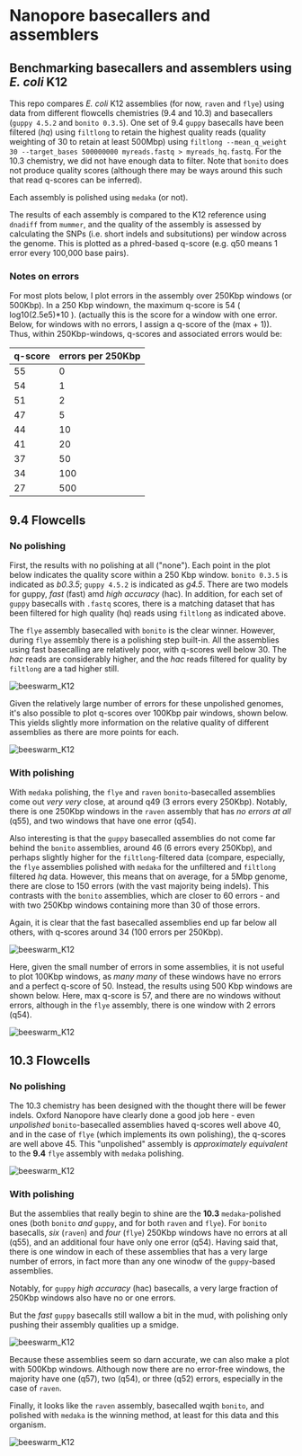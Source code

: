 # Nanopore basecallers and assemblers
## Benchmarking basecallers and assemblers using *E. coli* K12

This repo compares *E. coli* K12 assemblies (for now, `raven` and `flye`) 
using data from different flowcells chemistries (9.4 and 10.3) and 
basecallers (`guppy 4.5.2` and `bonito 0.3.5`). One set of 9.4 `guppy` 
basecalls have been filtered (*hq*) using `filtlong` to retain the highest quality 
reads (quality weighting of 30 to retain at least 500Mbp) using 
`filtlong --mean_q_weight 30 --target_bases 500000000 myreads.fastq > myreads_hq.fastq`. 
For the 10.3 chemistry, we did not have enough data to filter. 
Note that `bonito` does not produce quality scores (although there may be 
ways around this such that read q-scores can be inferred).

Each assembly is polished using `medaka` (or not).

The results of each assembly is compared to the K12 reference using `dnadiff` from `mummer`, 
and the quality of the assembly is assessed by
calculating the SNPs (i.e. short indels and subsitutions) per window across the genome. 
This is plotted as a phred-based q-score 
(e.g. q50 means 1 error every 100,000 base pairs).

### Notes on errors
For most plots below, I plot errors in the assembly over 250Kbp windows (or 500Kbp).
In a 250 Kbp windown, the maximum q-score is 54 ( log10(2.5e5)\*10 ). (actually this
is the score for a window with one error. Below, for windows with no errors, I assign
a q-score of the (max + 1)).
Thus, within 250Kbp-windows, q-scores and associated errors would be:

| q-score | errors per 250Kbp |
|:--------|:------------------|
| 55      | 0                 |
| 54      | 1                 |
| 51      | 2                 |
| 47      | 5                 |
| 44      | 10                |
| 41      | 20                |
| 37      | 50                |
| 34      | 100               |
| 27      | 500               |

## 9.4 Flowcells

### No polishing
First, the results with no polishing at all ("none"). Each point in the plot 
below indicates the quality score within a 250 Kbp window. `bonito 0.3.5` is 
indicated as *b0.3.5*; `guppy 4.5.2` is indicated as *g4.5*. There are two 
models for guppy, *fast* (fast) amd *high accuracy* (hac). In addition, for 
each set of `guppy` basecalls with `.fastq` scores, there is a matching dataset
that has been filtered for high quality (hq) reads using `filtlong` as indicated above.

The `flye` assembly basecalled with `bonito` is 
the clear winner. However, during `flye` assembly there is a polishing step built-in.
All the assemblies using fast basecalling are relatively poor, with q-scores well below 30. The *hac* reads 
are considerably higher, and the *hac* reads filtered for quality by `filtlong` are a tad higher still.

![beeswarm_K12](figures/quals_beeswarm_9.4_none_250Kbp.png)

Given the relatively large number of errors for these unpolished genomes, it's also possible to plot
q-scores over 100Kbp pair windows, shown below. This yields slightly more information on the relative 
quality of different assemblies as there are more points for each.

![beeswarm_K12](figures/quals_beeswarm_9.4_none_100Kbp.png)

### With polishing
With `medaka` polishing, the `flye` and `raven` `bonito`-basecalled assemblies come 
out *very very* close, at around q49 (3 errors every 250Kbp). Notably, there is one 250Kbp windows in 
the `raven` assembly that has *no errors at all* (q55), and two windows that have one error (q54). 

Also interesting is that the `guppy` basecalled assemblies do not 
come far behind the `bonito` assemblies, around 46 (6 errors every 250Kbp),
and perhaps slightly higher for the `filtlong`-filtered data (compare, 
especially, the `flye` assemblies polished with `medaka` for the 
unfiltered and `filtlong` filtered 
*hq* data. However, this 
means that on average, for a 5Mbp genome, there are close to 150 
errors (with the vast majority being indels). 
This contrasts with the `bonito` assemblies, which are closer to 
60 errors - and with two 250Kbp windows containing more than 30 of those errors.

Again, it is clear that the fast basecalled assemblies end up far below all others, 
with q-scores around 34 (100 errors per 250Kbp). 

![beeswarm_K12](figures/quals_beeswarm_9.4_medaka_250Kbp.png)

Here, given the small number of errors in some assemblies, it is 
not useful to plot 100Kbp windows, as *many many* of these windows 
have no errors and a perfect q-score of 50. Instead, the results 
using 500 Kbp windows are shown below. Here, max q-score is 57, and 
there are no windows without errors, although in the `flye` assembly, 
there is one window with 2 errors (q54).

![beeswarm_K12](figures/quals_beeswarm_9.4_medaka_500Kbp.png)

## 10.3 Flowcells

### No polishing

The 10.3 chemistry has been designed with the thought there will be fewer indels.
Oxford Nanopore have clearly done a good job here - even *unpolished*
`bonito`-basecalled assemblies haved q-scores well above 40, and in the case of `flye`
(which implements its own polishing), the q-scores are well above 45. This "unpolished"
assembly is *approximately equivalent* to the **9.4** `flye` assembly with `medaka` polishing.

![beeswarm_K12](figures/quals_beeswarm_10.3_none_250Kbp.png)

### With polishing

But the assemblies that really begin to shine are the **10.3** 
`medaka`-polished ones (both `bonito` *and* `guppy`, and for both `raven` and `flye`). 
For `bonito` basecalls, *six* (`raven`) and *four* (`flye`) 250Kbp windows have 
no errors at all (q55), and an additional four have only one error (q54). 
Having said that, there is one window in each of these assemblies that has a very large 
number of errors, in fact more than any one winodw of the `guppy`-based assemblies. 

Notably, for 
`guppy` *high accuracy* (hac) basecalls, a very large fraction of 250Kbp windows also have no or one errors.

But the *fast* `guppy` basecalls still wallow a bit in the mud, with polishing only pushing 
their assembly qualities up a smidge.

![beeswarm_K12](figures/quals_beeswarm_10.3_medaka_250Kbp.png)

Because these assemblies seem so darn accurate, we can also make a plot with 500Kbp windows.
Although now there are no error-free windows, the majority have one (q57), two (q54), or three (q52) 
errors, especially in the case of `raven`.

Finally, it looks like the `raven` assembly, basecalled wqith `bonito`, and polished with `medaka` 
is the winning method, at least for this data and this organism. 

![beeswarm_K12](figures/quals_beeswarm_10.3_medaka_500Kbp.png)
